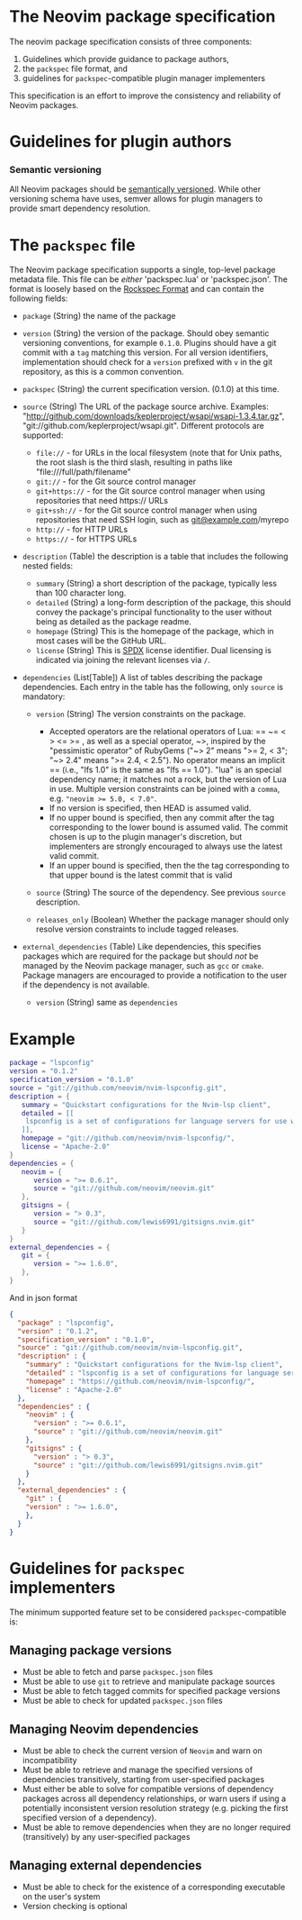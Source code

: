 # The Neovim package specification 

The neovim package specification consists of three components:
1. Guidelines which provide guidance to package authors,
2. the `packspec` file format, and
3. guidelines for `packspec`-compatible plugin manager implementers

This specification is an effort to improve the consistency and reliability of Neovim packages.

# Guidelines for plugin authors

### Semantic versioning

All Neovim packages should be [semantically versioned](https://semver.org/). While other versioning schema have uses, semver allows for plugin managers to provide smart dependency resolution.

# The `packspec` file
The Neovim package specification supports a single, top-level package metadata file. This file can be *either* 'packspec.lua' or 'packspec.json'. The format is loosely based on the [Rockspec Format](https://github.com/luarocks/luarocks/wiki/Rockspec-format) and can contain the following fields:

* `package` (String) the name of the package

* `version` (String) the version of the package. Should obey semantic versioning conventions, for example `0.1.0`. Plugins should have a git commit with a `tag` matching this version. For all version identifiers, implementation should check for a `version` prefixed with `v` in the git repository, as this is a common convention.

* `packspec` (String) the current specification version. (0.1.0) at this time.

* `source` (String) The URL of the package source archive. Examples: "http://github.com/downloads/keplerproject/wsapi/wsapi-1.3.4.tar.gz", "git://github.com/keplerproject/wsapi.git". Different protocols are supported: 

    * `file://` - for URLs in the local filesystem (note that for Unix paths, the root slash is the third slash, resulting in paths like "file:///full/path/filename"
    * `git://` - for the Git source control manager 
    * `git+https://` - for the Git source control manager when using repositories that need https:// URLs
    * `git+ssh://` - for the Git source control manager when using repositories that need SSH login, such as git@example.com/myrepo 
    * `http://` - for HTTP URLs
    * `https://` - for HTTPS URLs

* `description` (Table) the description is a table that includes the following nested fields:
	* `summary` (String) a short description of the package, typically less than 100 character long.
	* `detailed` (String) a long-form description of the package, this should convey the package's principal functionality to the user without being as detailed as the package readme.
	* `homepage` (String) This is the homepage of the package, which in most cases will be the GitHub URL.
	* `license` (String) This is [SPDX](https://spdx.org/licenses/) license identifier. Dual licensing is indicated via joining the relevant licenses via `/`.

* `dependencies` (List[Table]) A list of tables describing the package dependencies. Each entry in the table has the following, only `source` is mandatory:
  * `version` (String) The version constraints on the package.
    * Accepted operators are the relational operators of Lua: == \~= < > <= >= , as well as a special operator, \~>, inspired by the "pessimistic operator" of RubyGems ("\~> 2" means ">= 2, < 3"; "~> 2.4" means ">= 2.4, < 2.5"). No operator means an implicit == (i.e., "lfs 1.0" is the same as "lfs == 1.0"). "lua" is an special dependency name; it matches not a rock, but the version of Lua in use. Multiple version constraints can be joined with a `comma`, e.g. `"neovim >= 5.0, < 7.0"`.
    * If no version is specified, then HEAD is assumed valid. 
    * If no upper bound is specified, then any commit after the tag corresponding to the lower bound is assumed valid. The commit chosen is up to the plugin manager's discretion, but implementers are strongly encouraged to always use the latest valid commit.
    * If an upper bound is specified, then the the tag corresponding to that upper bound is the latest commit that is valid

  * `source` (String) The source of the dependency. See previous `source` description.
  * `releases_only` (Boolean) Whether the package manager should only resolve version constraints to include tagged releases.


* `external_dependencies` (Table) Like dependencies, this specifies packages which are required for the package but should *not* be managed by the Neovim package manager, such as `gcc` or `cmake`. Package managers are encouraged to provide a notification to the user if the dependency is not available.
  * `version` (String) same as `dependencies`

# Example

```lua
package = "lspconfig"
version = "0.1.2"
specification_version = "0.1.0"
source = "git://github.com/neovim/nvim-lspconfig.git",
description = {
   summary = "Quickstart configurations for the Nvim-lsp client",
   detailed = [[
   	lspconfig is a set of configurations for language servers for use with Neovim's built-in language server client. Lspconfig handles configuring, launching, and attaching language servers.
   ]],
   homepage = "git://github.com/neovim/nvim-lspconfig/", 
   license = "Apache-2.0" 
}
dependencies = {
   neovim = {
      version = ">= 0.6.1",
      source = "git://github.com/neovim/neovim.git"
   },
   gitsigns = {
      version = "> 0.3",
      source = "git://github.com/lewis6991/gitsigns.nvim.git"
   }
}
external_dependencies = {
   git = {
      version = ">= 1.6.0",
   },
}
```

And in json format
```json
{
  "package" : "lspconfig",
  "version" : "0.1.2",
  "specification_version" : "0.1.0",
  "source" : "git://github.com/neovim/nvim-lspconfig.git",
  "description" : {
    "summary" : "Quickstart configurations for the Nvim-lsp client",
    "detailed" : "lspconfig is a set of configurations for language servers for use with Neovim's built-in language server client. Lspconfig handles configuring, launching, and attaching language servers",
    "homepage" : "https://github.com/neovim/nvim-lspconfig/", 
    "license" : "Apache-2.0" 
  },
  "dependencies" : {
    "neovim" : {
      "version" : ">= 0.6.1",
      "source" : "git://github.com/neovim/neovim.git"
    },
    "gitsigns" : {
      "version" : "> 0.3",
      "source" : "git://github.com/lewis6991/gitsigns.nvim.git"
    }
  },
  "external_dependencies" : {
    "git" : {
	"version" : ">= 1.6.0",
    },
  }
}
```

# Guidelines for `packspec` implementers

The minimum supported feature set to be considered `packspec`-compatible is:

## Managing package versions
- Must be able to fetch and parse `packspec.json` files
- Must be able to use `git` to retrieve and manipulate package sources
- Must be able to fetch tagged commits for specified package versions
- Must be able to check for updated `packspec.json` files

## Managing Neovim dependencies

- Must be able to check the current version of `Neovim` and warn on incompatibility
- Must be able to retrieve and manage the specified versions of dependencies transitively, starting from user-specified packages
- Must either be able to solve for compatible versions of dependency packages across all dependency relationships, or warn users if using a potentially inconsistent version resolution strategy (e.g. picking the first specified version of a dependency).
- Must be able to remove dependencies when they are no longer required (transitively) by any user-specified packages

## Managing external dependencies

- Must be able to check for the existence of a corresponding executable on the user's system
- Version checking is optional
